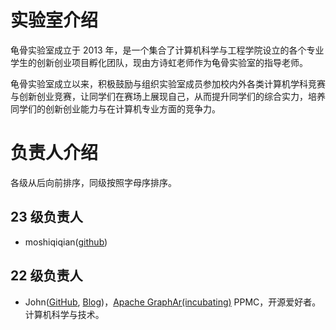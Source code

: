 # 实验室介绍

龟骨实验室成立于 2013 年，是一个集合了计算机科学与工程学院设立的各个专业学生的创新创业项目孵化团队，现由方诗虹老师作为龟骨实验室的指导老师。

龟骨实验室成立以来，积极鼓励与组织实验室成员参加校内外各类计算机学科竞赛与创新创业竞赛，让同学们在赛场上展现自己，从而提升同学们的综合实力，培养同学们的创新创业能力与在计算机专业方面的竞争力。

# 负责人介绍
各级从后向前排序，同级按照字母序排序。

## 23 级负责人
- moshiqiqian([github](https://github.com/moshiqiqian))
## 22 级负责人

- John([GitHub](https://github.com/Thespica), [Blog](https://thespica.github.io/))，[Apache GraphAr(incubating)](https://github.com/apache/incubator-graphar) PPMC，开源爱好者。计算机科学与技术。
